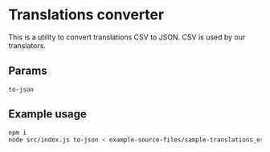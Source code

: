 # Translations converter

This is a utility to convert translations CSV to JSON. CSV is used by our translators.

## Params
`to-json`

## Example usage
```bash
npm i
node src/index.js to-json < example-source-files/sample-translations_es-LA.csv > output-translations.json
```
